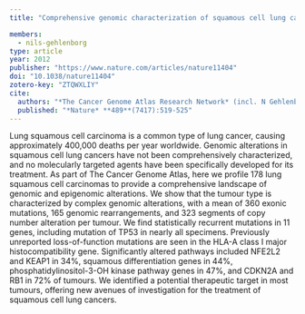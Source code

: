```yaml
---
title: "Comprehensive genomic characterization of squamous cell lung cancers"

members:
  - nils-gehlenborg
type: article
year: 2012
publisher: "https://www.nature.com/articles/nature11404"
doi: "10.1038/nature11404"
zotero-key: "ZTQWXLIY"
cite:
  authors: "*The Cancer Genome Atlas Research Network* (incl. N Gehlenborg)"
  published: "*Nature* **489**(7417):519-525"
---
```

Lung squamous cell carcinoma is a common type of lung cancer, causing approximately 400,000 deaths per year worldwide. Genomic alterations in squamous cell lung cancers have not been comprehensively characterized, and no molecularly targeted agents have been specifically developed for its treatment. As part of The Cancer Genome Atlas, here we profile 178 lung squamous cell carcinomas to provide a comprehensive landscape of genomic and epigenomic alterations. We show that the tumour type is characterized by complex genomic alterations, with a mean of 360 exonic mutations, 165 genomic rearrangements, and 323 segments of copy number alteration per tumour. We find statistically recurrent mutations in 11 genes, including mutation of TP53 in nearly all specimens. Previously unreported loss-of-function mutations are seen in the HLA-A class I major histocompatibility gene. Significantly altered pathways included NFE2L2 and KEAP1 in 34%, squamous differentiation genes in 44%, phosphatidylinositol-3-OH kinase pathway genes in 47%, and CDKN2A and RB1 in 72% of tumours. We identified a potential therapeutic target in most tumours, offering new avenues of investigation for the treatment of squamous cell lung cancers.